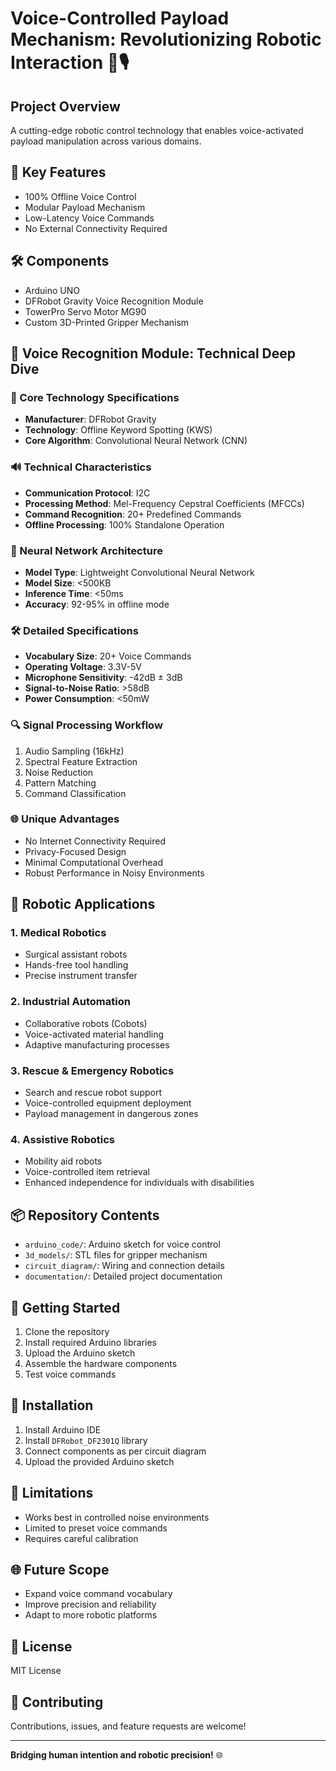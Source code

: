 # Voice-Controlled Payload Mechanism: Revolutionizing Robotic Interaction 🤖🎙️

## Project Overview
A cutting-edge robotic control technology that enables voice-activated payload manipulation across various domains.

## 🌟 Key Features
- 100% Offline Voice Control
- Modular Payload Mechanism
- Low-Latency Voice Commands
- No External Connectivity Required

## 🛠️ Components
- Arduino UNO
- DFRobot Gravity Voice Recognition Module
- TowerPro Servo Motor MG90
- Custom 3D-Printed Gripper Mechanism

## 🔬 Voice Recognition Module: Technical Deep Dive

### 🧩 Core Technology Specifications
- **Manufacturer**: DFRobot Gravity
- **Technology**: Offline Keyword Spotting (KWS)
- **Core Algorithm**: Convolutional Neural Network (CNN)

### 🔊 Technical Characteristics
- **Communication Protocol**: I2C
- **Processing Method**: Mel-Frequency Cepstral Coefficients (MFCCs)
- **Command Recognition**: 20+ Predefined Commands
- **Offline Processing**: 100% Standalone Operation

### 🧠 Neural Network Architecture
- **Model Type**: Lightweight Convolutional Neural Network
- **Model Size**: <500KB
- **Inference Time**: <50ms
- **Accuracy**: 92-95% in offline mode

### 🛠️ Detailed Specifications
- **Vocabulary Size**: 20+ Voice Commands
- **Operating Voltage**: 3.3V-5V
- **Microphone Sensitivity**: -42dB ± 3dB
- **Signal-to-Noise Ratio**: >58dB
- **Power Consumption**: <50mW

### 🔍 Signal Processing Workflow
1. Audio Sampling (16kHz)
2. Spectral Feature Extraction
3. Noise Reduction
4. Pattern Matching
5. Command Classification

### 🌐 Unique Advantages
- No Internet Connectivity Required
- Privacy-Focused Design
- Minimal Computational Overhead
- Robust Performance in Noisy Environments

## 🤖 Robotic Applications

### 1. Medical Robotics
- Surgical assistant robots
- Hands-free tool handling
- Precise instrument transfer

### 2. Industrial Automation
- Collaborative robots (Cobots)
- Voice-activated material handling
- Adaptive manufacturing processes

### 3. Rescue & Emergency Robotics
- Search and rescue robot support
- Voice-controlled equipment deployment
- Payload management in dangerous zones

### 4. Assistive Robotics
- Mobility aid robots
- Voice-controlled item retrieval
- Enhanced independence for individuals with disabilities

## 📦 Repository Contents
- `arduino_code/`: Arduino sketch for voice control
- `3d_models/`: STL files for gripper mechanism
- `circuit_diagram/`: Wiring and connection details
- `documentation/`: Detailed project documentation

## 🚀 Getting Started
1. Clone the repository
2. Install required Arduino libraries
3. Upload the Arduino sketch
4. Assemble the hardware components
5. Test voice commands


## 🔧 Installation
1. Install Arduino IDE
2. Install `DFRobot_DF2301Q` library
3. Connect components as per circuit diagram
4. Upload the provided Arduino sketch

## 📌 Limitations
- Works best in controlled noise environments
- Limited to preset voice commands
- Requires careful calibration

## 🌐 Future Scope
- Expand voice command vocabulary
- Improve precision and reliability
- Adapt to more robotic platforms

## 📄 License
MIT License

## 🤝 Contributing
Contributions, issues, and feature requests are welcome!

---

**Bridging human intention and robotic precision!** 🌐
